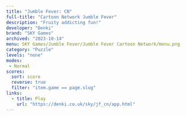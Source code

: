 ```yaml
---
title: "Jumble Fever: CN"
full-title: "Cartoon Network Jumble Fever"
description: "Fruity addicting fun!"
developer: "Denki"
brand: "SKY Games"
archived: "2023-10-14"
menu: SKY Games/Jumble Fever/Jumble Fever Cartoon Network/menu.png
category: "Puzzle"
levels: "none"
modes:
 - Normal
scores:
  sort: score
  reverse: true
  filter: "item.game == page.slug"
links:
  - title: Play
    url: "https://denki.co.uk/sky/jf_cn/app.html"
---
```

